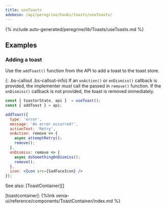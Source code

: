 ```yaml
---
title: useToasts
adobeio: /api/peregrine/hooks/toasts/useToasts/
---
```


<!--
The reference doc content is generated automatically from the source code.
To update this section, update the doc blocks in the source code
-->

{% include auto-generated/peregrine/lib/Toasts/useToasts.md %}

## Examples

### Adding a toast

Use the `addToast()` function from the API to add a toast to the toast store.

{: .bs-callout .bs-callout-info}
If an `onAction()` or `onDismiss()` callback is provided, the implementer _must_ call the passed in `remove()` function.
If the `onDismiss()` callback is not provided, the toast is removed immediately.

```jsx
const { toasterState, api }  = useToast(); 
const { addToast } = api;

addToast({
  type: 'error',
  message: 'An error occurred!',
  actionText: 'Retry',
  onAction: remove => {
    async attemptRetry();
    remove();
  },
  onDismiss: remove => {
    async doSomethingOnDismiss();
    remove();
  },
  icon: <Icon src={SadFaceIcon} />
});
```

See also: [ToastContainer][]

[toastcontainer]: {%link venia-ui/reference/components/ToastContainer/index.md %}
